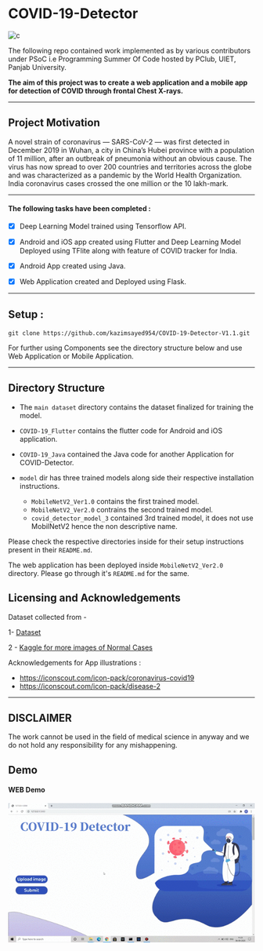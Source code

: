 # COVID-19-Detector

![c](https://user-images.githubusercontent.com/44340485/91125475-725c1200-e6bf-11ea-8d2b-a030f44ddc70.jpg)


The following repo contained work implemented as by various contributors under PSoC i.e Programming Summer Of Code hosted by PClub, UIET, Panjab University.

**The aim of this project was to create a web application and a mobile app for detection of COVID through frontal Chest X-rays.**

---


## Project Motivation

A novel strain of coronavirus — SARS-CoV-2 — was first detected in December 2019 in Wuhan, a city in China’s Hubei province with a population of 11 million, after an outbreak of pneumonia without an obvious cause. The virus has now spread to over 200 countries and territories across the globe and was characterized as a pandemic by the World Health Organization. India coronavirus cases crossed the one million or the 10 lakh-mark.

---

#### The following tasks have been completed :

- [x] Deep Learning Model trained using Tensorflow API.
- [x] Android and iOS app created using Flutter and Deep Learning Model Deployed using TFlite along with feature of COVID tracker for India.
- [x] Android App created using Java.
- [x] Web Application created and Deployed using Flask.


---

## Setup : 

    git clone https://github.com/kazimsayed954/COVID-19-Detector-V1.1.git


For further using Components see the directory structure below and use Web Application or Mobile Application.

---
## Directory Structure

- The `main dataset` directory contains the dataset finalized for training the model.
- `COVID-19_Flutter` contains the flutter code for Android and iOS application.
- `COVID-19_Java` contained the Java code for another Application for COVID-Detector.

- `model` dir has three trained models along side their respective installation instructions.
    - `MobileNetV2_Ver1.0` contains the first trained model.
    - `MobileNetV2_Ver2.0` contrains the second trained model.
    - `covid_detector_model_3` contained 3rd trained model, it does not use MobilNetV2 hence the non descriptive name.


Please check the respective directories inside for their setup instructions present in their `README.md`.

The web application has been deployed inside `MobileNetV2_Ver2.0` directory. Please go through it's `README.md` for the same.



## Licensing and Acknowledgements

Dataset collected from -

1- [Dataset](https://github.com/ieee8023/covid-chestxray-dataset)

2 - [Kaggle for more images of Normal Cases](https://www.kaggle.com/paultimothymooney/chest-xray-pneumonia)


Acknowledgements for App illustrations :

 - https://iconscout.com/icon-pack/coronavirus-covid19
 - https://iconscout.com/icon-pack/disease-2

---

## DISCLAIMER 

The work cannot be used in the field of medical science in anyway and we do not hold any responsibility for any mishappening.

## Demo
#### WEB Demo
![](https://github.com/kazimsayed954/COVID-19-Detector-V1.1/blob/demo/Demo/bandicam%202020-09-06%2011-23-38-293%20(online-video-cutter.com).gif)

